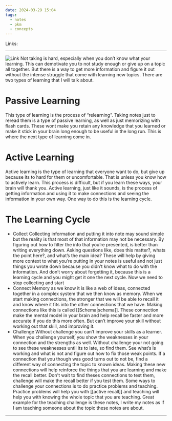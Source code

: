 ```yaml
---
date: 2024-03-29 15:04
tags:
  - notes
  - pkm
  - concepts
---
```

Links: 

---
![Link](https://youtu.be/4RkWiNO3iq8?si=VEKtQCXSo0C0JWs1)
Not taking is hard, especially when you don’t know what your learning. This can demotivate you to not study enough or give up on a topic all together. But there is a way to get more information and figure it out without the intense struggle that come with learning new topics. There are two types of learning that I will talk about.
# Passive Learning
This type of learning is the process of “relearning”. Taking notes just to reread them is a type of passive learning, as well as just memorizing with flash cards. These wont make you retain any knowledge that you learned or make it stick in your brain long enough to be useful in the long run. This is where the next type of learning come in.
# Active Learning
Active learning is the type of learning that everyone want to do, but give up because its to hard for them or uncomfortable. That is unless you know how to actively learn. This process is difficult, but if you learn these ways, your brain will thank you. Active learning, just like it sounds, is the process of getting information and using it to make connections and seeing the information in your own way. One way to do this is the learning cycle.
# The Learning Cycle
- Collect
	Collecting information and putting it into note may sound simple but the reality is that most of that information may not be necessary. By figuring out how to filter the info that you’re presented, is better than writing everything down. Asking questions like, does this matter?, whats the point here?, and what’s the main idea? These will help by giving more context to what you’re putting in your notes is useful and not just things you wrote down because you didn’t know what to do with the information.
	And don’t worry about forgetting it, because this is a learning cycle and you might get it one the next cycle. Now we need to stop collecting and start
- Connect
	Memory as we know it is like a web of ideas, connected together in a complex system that we then know as memory. When we start making connections, the stronger that we will be able to recall it and know where it fits into the other connections that we have. Making connections like this is called [[Schema|schema]]. These connection make the mental model in your brain and help recall be faster and more accurate if you do this more often. But can’t improve your skill without working out that skill, and improving it.
- Challenge
	Without challenge you can’t improve your skills as a learner. When you challenge yourself, you show the weaknesses in your connection and the strengths as well. Without challenge your not going to see these weaknesses until its to late, so find them. See what’s is working and what is not and figure out how to fix those weak points. If a connection that you though was good turns out to not be, find a different way of connecting the topic to known ideas. Making these new connections will help reinforce the things that you are learning and make the recall better. Don't wait to find theses connections to test them, challenge will make the recall better if you test them. Some ways to challenge your connections is to do practice problems and teaching. Practice problems will help you with [[active recall]] and teaching will help you with knowing the whole topic that you are teaching. Great example for the teaching challenge is these notes, I write my notes as if I am teaching someone about the topic these notes are about.
---
